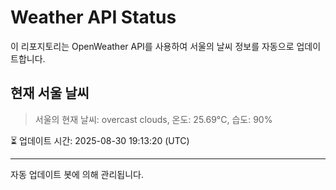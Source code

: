 
# Weather API Status

이 리포지토리는 OpenWeather API를 사용하여 서울의 날씨 정보를 자동으로 업데이트합니다.

## 현재 서울 날씨
> 서울의 현재 날씨: overcast clouds, 온도: 25.69°C, 습도: 90%

⏳ 업데이트 시간: 2025-08-30 19:13:20 (UTC)

---
자동 업데이트 봇에 의해 관리됩니다.
